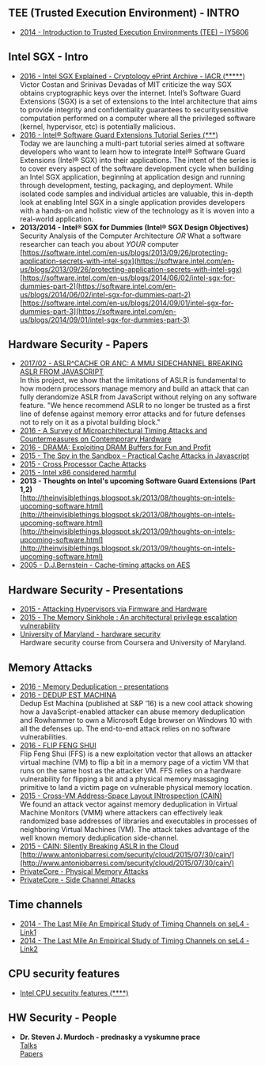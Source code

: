 

## TEE (Trusted Execution Environment) - INTRO

- [2014 - Introduction to Trusted Execution Environments (TEE) – IY5606](http://sec.cs.ucl.ac.uk/users/smurdoch/talks/rhul14tee.pdf)


## Intel SGX - Intro

- [2016 - Intel SGX Explained - Cryptology ePrint Archive - IACR (*****)](https://eprint.iacr.org/2016/086.pdf)  
Victor Costan and Srinivas Devadas of MIT criticize the way SGX obtains cryptographic keys over the internet.
Intel’s Software Guard Extensions (SGX) is a set of extensions to the Intel architecture that aims to provide
integrity and confidentiality guarantees to securitysensitive computation performed on a computer where
all the privileged software (kernel, hypervisor, etc) is potentially malicious.
- [2016 - Intel® Software Guard Extensions Tutorial Series (***)](https://software.intel.com/en-us/articles/introducing-the-intel-software-guard-extensions-tutorial-series)  
Today we are launching a multi-part tutorial series aimed at software developers who want to learn how to integrate Intel® Software Guard Extensions (Intel® SGX) into their applications. The intent of the series is to cover every aspect of the software development cycle when building an Intel SGX application, beginning at application design and running through development, testing, packaging, and deployment. While isolated code samples and individual articles are valuable, this in-depth look at enabling Intel SGX in a single application provides developers with a hands-on and holistic view of the technology as it is woven into a real-world application.
- **2013/2014 - Intel® SGX for Dummies (Intel® SGX Design Objectives)**  
Security Analysis of the Computer Architecture *OR* What a software researcher can teach you about *YOUR* computer
[https://software.intel.com/en-us/blogs/2013/09/26/protecting-application-secrets-with-intel-sgx](https://software.intel.com/en-us/blogs/2013/09/26/protecting-application-secrets-with-intel-sgx)  
[https://software.intel.com/en-us/blogs/2014/06/02/intel-sgx-for-dummies-part-2](https://software.intel.com/en-us/blogs/2014/06/02/intel-sgx-for-dummies-part-2)  
[https://software.intel.com/en-us/blogs/2014/09/01/intel-sgx-for-dummies-part-3](https://software.intel.com/en-us/blogs/2014/09/01/intel-sgx-for-dummies-part-3)  


## Hardware Security - Papers

- [2017/02 - ASLR^CACHE OR ANC: A MMU SIDECHANNEL BREAKING ASLR FROM JAVASCRIPT](https://www.vusec.net/projects/anc/)  
In this project, we show that the limitations of ASLR is fundamental to how modern processors manage memory and build an attack that can fully derandomize ASLR from JavaScript without relying on any software feature. "We hence recommend ASLR to no longer be trusted as a first line of defense against memory error attacks and for future defenses not to rely on it as a pivotal building block."
- [2016 - A Survey of Microarchitectural Timing Attacks and Countermeasures on Contemporary Hardware](https://eprint.iacr.org/2016/613.pdf)
- [2016 - DRAMA: Exploiting DRAM Buffers for Fun and Profit](https://www.blackhat.com/docs/eu-16/materials/eu-16-Schwarz-How-Your-DRAM-Becomes-A-Security-Problem-wp.pdf)
- [2015 - The Spy in the Sandbox – Practical Cache Attacks in Javascript](https://iss.oy.ne.ro/SpyInTheSandbox.pdf)
- [2015 - Cross Processor Cache Attacks](https://eprint.iacr.org/2015/1155.pdf)
- [2015 - Intel x86 considered harmful](http://blog.invisiblethings.org/papers/2015/x86_harmful.pdf)  
- **2013 - Thoughts on Intel's upcoming Software Guard Extensions (Part 1,2)**  
[http://theinvisiblethings.blogspot.sk/2013/08/thoughts-on-intels-upcoming-software.html](http://theinvisiblethings.blogspot.sk/2013/08/thoughts-on-intels-upcoming-software.html)  
[http://theinvisiblethings.blogspot.sk/2013/09/thoughts-on-intels-upcoming-software.html](http://theinvisiblethings.blogspot.sk/2013/09/thoughts-on-intels-upcoming-software.html)  
- [2005 - D.J.Bernstein - Cache-timing attacks on AES](http://cr.yp.to/antiforgery/cachetiming-20050414.pdf)


## Hardware Security - Presentations

- [2015 - Attacking Hypervisors via Firmware and Hardware](http://www.intelsecurity.com/advanced-threat-research/content/AttackingHypervisorsViaFirmware_bhusa15_dc23.pdf)
- [2015 - The Memory Sinkhole : An architectural privilege escalation vulnerability](https://www.blackhat.com/docs/us-15/materials/us-15-Domas-The-Memory-Sinkhole-Unleashing-An-x86-Design-Flaw-Allowing-Universal-Privilege-Escalation.pdf)
- [University of Maryland - hardware security](https://github.com/KarenWest/hardwareSecurity)   
Hardware security course from Coursera and University of Maryland.


## Memory Attacks

- [2016 - Memory Deduplication - presentations](https://fahrplan.events.ccc.de/congress/2016/Fahrplan/system/event_attachments/attachments/000/003/152/original/33c3_memdedup_curse_slides_final.pdf)
- [2016 - DEDUP EST MACHINA](https://www.vusec.net/projects/dedup-est-machina/)  
Dedup Est Machina (published at S&P ’16) is a new cool attack showing how a JavaScript-enabled attacker can abuse memory deduplication and Rowhammer to own a Microsoft Edge browser on Windows 10 with all the defenses up. The end-to-end attack relies on no software vulnerabilities.
- [2016 - FLIP FENG SHUI](http://www.vusec.net/projects/flip-feng-shui/)  
Flip Feng Shui (FFS) is a new exploitation vector that allows an attacker virtual machine (VM) to flip a bit in a memory page of a victim VM that runs on the same host as the attacker VM. FFS relies on a hardware vulnerability for flipping a bit and a physical memory massaging primitive to land a victim page on vulnerable physical memory location.
- [2015 - Cross-VM Address-Space Layout INtrospection (CAIN)](https://xorlab.com/blog/2015/07/30/cain/)  
We found an attack vector against memory deduplication in Virtual Machine Monitors (VMM) where attackers can effectively leak randomized base addresses of libraries and executables in processes of neighboring Virtual Machines (VM). The attack takes advantage of the well known memory deduplication side-channel.
- [2015 - CAIN: Silently Breaking ASLR in the Cloud](https://www.usenix.org/node/191961)  
[http://www.antoniobarresi.com/security/cloud/2015/07/30/cain/](http://www.antoniobarresi.com/security/cloud/2015/07/30/cain/)
- [PrivateCore - Physical Memory Attacks](https://privatecore.com/resources-overview/physical-memory-attacks/index.html)
- [PrivateCore - Side Channel Attacks](https://privatecore.com/resources-overview/side-channel-attacks/index.html)



## Time channels

- [2014 - The Last Mile An Empirical Study of Timing Channels on seL4 - Link1](http://www.cse.unsw.edu.au/~davec/papers/Cock_GMH_14.pdf)
- [2014 - The Last Mile An Empirical Study of Timing Channels on seL4 - Link2](http://research.davidcock.fastmail.fm/slides/lastmile.pdf)


## CPU security features

- [Intel CPU security features (****)](https://github.com/huku-/research/wiki/Intel-CPU-security-features)


## HW Security - People

- **Dr. Steven J. Murdoch - prednasky a vyskumne prace**  
[Talks](http://sec.cs.ucl.ac.uk/users/smurdoch/talks/)  
[Papers](http://sec.cs.ucl.ac.uk/users/smurdoch/papers/)

